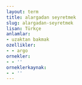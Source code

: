 ```yaml
---
layout: term
title: alargadan seyretmek
slug: alargadan-seyretmek
lisan: Türkçe
anlamlar:
- uzaktan bakmak
ozellikler:
- - argo
ornekler:
- - ''
orneklerkaynak:
- - ''
---
```

